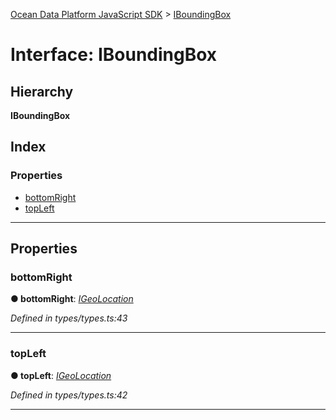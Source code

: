 [Ocean Data Platform JavaScript SDK](../README.md) > [IBoundingBox](../interfaces/iboundingbox.md)

# Interface: IBoundingBox

## Hierarchy

**IBoundingBox**

## Index

### Properties

* [bottomRight](iboundingbox.md#bottomright)
* [topLeft](iboundingbox.md#topleft)

---

## Properties

<a id="bottomright"></a>

###  bottomRight

**● bottomRight**: *[IGeoLocation](igeolocation.md)*

*Defined in types/types.ts:43*

___
<a id="topleft"></a>

###  topLeft

**● topLeft**: *[IGeoLocation](igeolocation.md)*

*Defined in types/types.ts:42*

___

